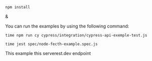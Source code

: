`npm install`

&

You can run the examples by using the following command:

`time npm run cy cypress/integration/cypress-api-exemple-test.js`

`time jest spec/node-fecth-example.spec.js`

This example this serverest.dev endpoint
